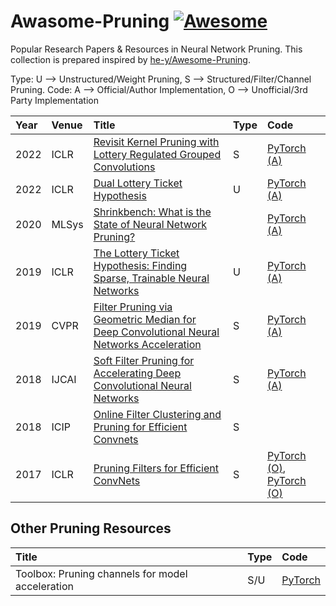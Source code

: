 # Awasome-Pruning [![Awesome](https://awesome.re/badge.svg)](https://awesome.re)

Popular Research Papers & Resources in Neural Network Pruning. This collection is prepared inspired by [he-y/Awesome-Pruning](https://github.com/he-y/Awesome-Pruning).

Type: U --> Unstructured/Weight Pruning, S --> Structured/Filter/Channel Pruning.
Code: A --> Official/Author Implementation, O --> Unofficial/3rd Party Implementation

| Year   | Venue | Title | Type | Code |
|:------ |:------ |:-------|:-------|:----|
| 2022   | ICLR  | [Revisit Kernel Pruning with Lottery Regulated Grouped Convolutions](https://openreview.net/forum?id=LdEhiMG9WLO) | S | [PyTorch (A) ](https://github.com/choH/lottery_regulated_grouped_kernel_pruning) | 
| 2022   | ICLR  | [Dual Lottery Ticket Hypothesis](https://openreview.net/forum?id=fOsN52jn25l) | U |[PyTorch (A) ](https://github.com/yueb17/DLTH) | 
| 2020   | MLSys  | [Shrinkbench: What is the State of Neural Network Pruning?](https://arxiv.org/abs/2003.03033) | | [PyTorch (A) ](https://github.com/JJGO/shrinkbench) |
| 2019   | ICLR | [The Lottery Ticket Hypothesis: Finding Sparse, Trainable Neural Networks](https://openreview.net/forum?id=rJl-b3RcF7) | U | [PyTorch (A)](https://github.com/facebookresearch/open_lth) |
| 2019   | CVPR | [Filter Pruning via Geometric Median for Deep Convolutional Neural Networks Acceleration](https://openaccess.thecvf.com/content_CVPR_2019/html/He_Filter_Pruning_via_Geometric_Median_for_Deep_Convolutional_Neural_Networks_CVPR_2019_paper.html) | S |[PyTorch (A) ](https://github.com/he-y/filter-pruning-geometric-median) | 
| 2018   | IJCAI | [Soft Filter Pruning for Accelerating Deep Convolutional Neural Networks](https://www.ijcai.org/proceedings/2018/0309.pdf) | S | [PyTorch (A)](https://github.com/he-y/soft-filter-pruning) | 
| 2018   | ICIP | [Online Filter Clustering and Pruning for Efficient Convnets](https://ieeexplore.ieee.org/abstract/document/8451123) | S |  |
| 2017   | ICLR | [Pruning Filters for Efficient ConvNets](https://openreview.net/forum?id=rJqFGTslg) | S | [PyTorch (O)](https://paperswithcode.com/paper/pruning-filters-for-efficient-convnets), [PyTorch (O)](https://github.com/tyui592/Pruning_filters_for_efficient_convnets) |


## Other Pruning Resources

| Title | Type | Code |
|:------ |:------ |:-------|
| Toolbox: Pruning channels for model acceleration | S/U | [PyTorch](https://github.com/VainF/Torch-Pruning) |